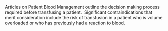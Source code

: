 Articles on Patient Blood Management outline the decision making process required before transfusing a patient.  Significant contraindications that merit consideration include the risk of transfusion in a patient who is volume overloaded or who has previously had a reaction to blood.
